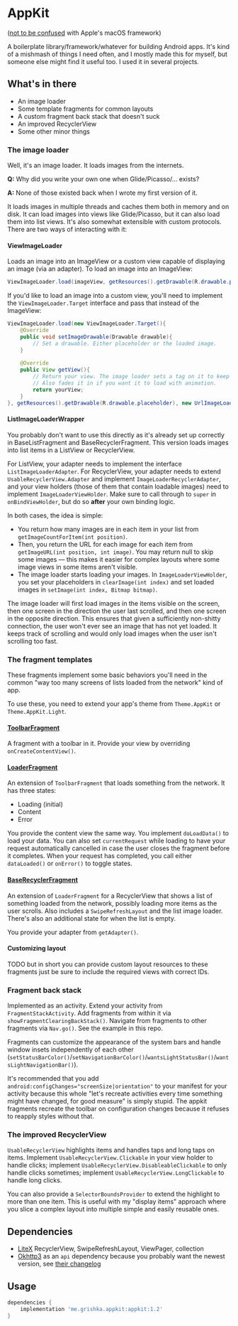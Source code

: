 # AppKit
([not to be confused](https://twitter.com/codinghorror/status/506010907021828096) with Apple's macOS framework)

A boilerplate library/framework/whatever for building Android apps. It's kind of a mishmash of things I need often, and I mostly made this for myself, but someone else might find it useful too. I used it in several projects.

## What's in there

* An image loader
* Some template fragments for common layouts
* A custom fragment back stack that doesn't suck
* An improved RecyclerView
* Some other minor things

### The image loader
Well, it's an image loader. It loads images from the internets.

**Q:** Why did you write your own one when Glide/Picasso/... exists?

**A:** None of those existed back when I wrote my first version of it.

It loads images in multiple threads and caches them both in memory and on disk. It can load images into views like Glide/Picasso, but it can also load them into list views. It's also somewhat extensible with custom protocols. There are two ways of interacting with it:

#### ViewImageLoader
Loads an image into an ImageView or a custom view capable of displaying an image (via an adapter). To load an image into an ImageView:
```java
ViewImageLoader.load(imageView, getResources().getDrawable(R.drawable.placeholder), new UrlImageLoaderRequest(url));
```
If you'd like to load an image into a custom view, you'll need to implement the `ViewImageLoader.Target` interface and pass that instead of the ImageView:
```java
ViewImageLoader.load(new ViewImageLoader.Target(){
	@Override
    public void setImageDrawable(Drawable drawable){
		// Set a drawable. Either placeholder or the loaded image.
	}
	
	@Override
    public View getView(){
		// Return your view. The image loader sets a tag on it to keep its internal state.
        // Also fades it in if you want it to load with animation.
		return yourView;
	}
}, getResources().getDrawable(R.drawable.placeholder), new UrlImageLoaderRequest(url));
```
#### ListImageLoaderWrapper
You probably don't want to use this directly as it's already set up correctly in BaseListFragment and BaseRecyclerFragment. This version loads images into list items in a ListView or RecyclerView.

For ListView, your adapter needs to implement the interface `ListImageLoaderAdapter`. For RecyclerView, your adapter needs to extend `UsableRecyclerView.Adapter` and implement `ImageLoaderRecyclerAdapter`, and your view holders (those of them that contain loadable images) need to implement `ImageLoaderViewHolder`. Make sure to call through to `super` in `onBindViewHolder`, but do so **after** your own binding logic.

In both cases, the idea is simple:
* You return how many images are in each item in your list from `getImageCountForItem(int position)`.
* Then, you return the URL for each image for each item from `getImageURL(int position, int image)`. You may return null to skip some images — this makes it easier for complex layouts where some image views in some items aren't visible.
* The image loader starts loading your images. In `ImageLoaderViewHolder`, you set your placeholders in `clearImage(int index)` and set loaded images in `setImage(int index, Bitmap bitmap)`.

The image loader will first load images in the items visible on the screen, then one screen in the direction the user last scrolled, and then one screen in the opposite direction. This ensures that given a sufficiently non-shitty connection, the user won't ever see an image that has not yet loaded. It keeps track of scrolling and would only load images when the user isn't scrolling too fast.

### The fragment templates

These fragments implement some basic behaviors you'll need in the common "way too many screens of lists loaded from the network" kind of app.

To use these, you need to extend your app's theme from `Theme.AppKit` or `Theme.AppKit.Light`.

#### [ToolbarFragment](/appkit/src/main/java/me/grishka/appkit/fragments/ToolbarFragment.java)
A fragment with a toolbar in it. Provide your view by overriding `onCreateContentView()`.

#### [LoaderFragment](/appkit/src/main/java/me/grishka/appkit/fragments/LoaderFragment.java)
An extension of `ToolbarFragment` that loads something from the network. It has three states:
* Loading (initial)
* Content
* Error

You provide the content view the same way. You implement `doLoadData()` to load your data. You can also set `currentRequest` while loading to have your request automatically cancelled in case the user closes the fragment before it completes. When your request has completed, you call either `dataLoaded()` or `onError()` to toggle states.

#### [BaseRecyclerFragment](/appkit/src/main/java/me/grishka/appkit/fragments/BaseRecyclerFragment.java)
An extension of `LoaderFragment` for a RecyclerView that shows a list of something loaded from the network, possibly loading more items as the user scrolls. Also includes a `SwipeRefreshLayout` and the list image loader. There's also an additional state for when the list is empty.

You provide your adapter from `getAdapter()`.

#### Customizing layout
TODO but in short you can provide custom layout resources to these fragments just be sure to include the required views with correct IDs.

### Fragment back stack
Implemented as an activity. Extend your activity from `FragmentStackActivity`. Add fragments from within it via `showFragmentClearingBackStack()`. Navigate from fragments to other fragments via `Nav.go()`. See the example in this repo.

Fragments can customize the appearance of the system bars and handle window insets independently of each other (`setStatusBarColor()`/`setNavigationBarColor()`/`wantsLightStatusBar()`/`wantsLightNavigationBar()`).

It's recommended that you add `android:configChanges="screenSize|orientation"` to your manifest for your activity because this whole "let's recreate activities every time something might have changed, for good measure" is simply stupid. The appkit fragments recreate the toolbar on configuration changes because it refuses to reapply styles without that.

### The improved RecyclerView
`UsableRecyclerView` highlights items and handles taps and long taps on items. Implement `UsableRecyclerView.Clickable` in your view holder to handle clicks; implement `UsableRecyclerView.DisableableClickable` to only handle clicks sometimes; implement `UsableRecyclerView.LongClickable` to handle long clicks.

You can also provide a `SelectorBoundsProvider` to extend the highlight to more than one item. This is useful with my "display items" approach where you slice a complex layout into multiple simple and easily reusable ones.

## Dependencies

* [LiteX](https://github.com/grishka/litex) RecyclerView, SwipeRefreshLayout, ViewPager, collection
* [Okhttp3](https://github.com/square/okhttp) as an `api` dependency because you probably want the newest version, see [their changelog](https://github.com/square/okhttp/blob/master/docs/changelog_3x.md)

## Usage

```groovy
dependencies {
    implementation 'me.grishka.appkit:appkit:1.2'
}
```